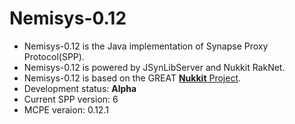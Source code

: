 # Nemisys-0.12

* Nemisys-0.12 is the Java implementation of Synapse Proxy Protocol(SPP).
* Nemisys-0.12 is powered by JSynLibServer and Nukkit RakNet.
* Nemisys-0.12 is based on the GREAT [**Nukkit** Project](https://github.com/Nukkit/Nukkit).
* Development status: **Alpha**
* Current SPP version: 6
* MCPE veraion: 0.12.1
